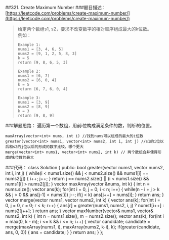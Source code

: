 ##321. Create Maximum Number
###题目描述：[https://leetcode.com/problems/create-maximum-number/](https://leetcode.com/problems/create-maximum-number/)
> 给定两个数组s1, s2，要求不改变数字的相对顺序组成最大的k位数。    
> 例如：
> 
>     Example 1:
>     nums1 = [3, 4, 6, 5]
>     nums2 = [9, 1, 2, 5, 8, 3]
>     k = 5
>     return [9, 8, 6, 5, 3]
> 
>     Example 2:
>     nums1 = [6, 7]
>     nums2 = [6, 0, 4]
>     k = 5
>     return [6, 7, 6, 0, 4]
> 
>     Example 3:
>     nums1 = [3, 9]
>     nums2 = [8, 9]
>     k = 3
>     return [9, 8, 9]

###解题思路：
遍历第一个数组，用前i位构成满足条件的数，判断i的位置。     

    maxArray(vector<int> nums, int i) //找到nums可以组成的最大的i位数
    greater(vector<int> nums1, vector<int> nums2, int i, int j) //s1的i位以后和s2的j位以后的形成的数字比较，哪个更大
    merge(vector<int> nums1, vector<int> nums2, int k) // 两个数组合并使得形成的k位数的最大

###代码：
	class Solution {
	public:
	    bool greater(vector<int> nums1, vector<int> nums2, int i, int j) {
	        while(i < nums1.size() && j < nums2.size() && nums1[i] == nums2[j]) {
	            i++; j++;
	        }
	        return j == nums2.size() || (i < nums1.size() && nums1[i] > nums2[j]);
	    }
	    vector<int> maxArray(vector<int> &nums, int k) {
	        int n = nums.size();
	        vector<int> ans(k);
	        for(int i = 0, j = 0; i < n; i++) {
	            while(n - i + j > k && j > 0 && ans[j-1] < nums[i]) j--;
	            if(j < k) ans[j++] = nums[i];
	        }
	        return ans;
	    }
	    vector<int> merge(vector<int> nums1, vector<int> nums2, int k) {
	        vector<int> ans(k);
	        for(int i = 0, j = 0, r = 0; r < k; r++) {
	            ans[r] = greater(nums1, nums2, i, j) ? nums1[i++] : nums2[j++];
	        }
	        return ans;
	    }
	    vector<int> maxNumber(vector<int>& nums1, vector<int>& nums2, int k) {
	        int n = nums1.size(), m = nums2.size();
	        vector<int> ans(k);
	        for(int i = max(0, k - m); i <= k && i <= n; i++) {
	            vector<int> candidate;
	            candidate = merge(maxArray(nums1, i), maxArray(nums2, k-i), k);
	            if(greater(candidate, ans, 0, 0)) {
	                ans = candidate;
	            }
	        }
	        return ans;
	    }
	};
